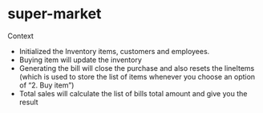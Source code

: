 # super-market

Context
- Initialized the Inventory items, customers and employees.
- Buying item will update the inventory
- Generating the bill will close the purchase and also resets the lineItems (which is used to store the list of items whenever you choose an option of “2. Buy item”)
- Total sales will calculate the list of bills total amount and give you the result

